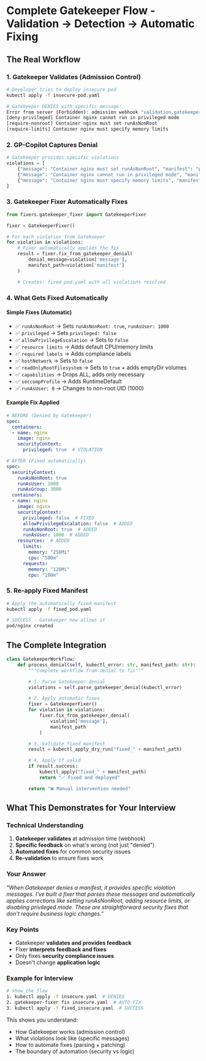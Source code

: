 # Complete Gatekeeper Flow - Validation → Detection → Automatic Fixing

## The Real Workflow

### 1. **Gatekeeper Validates (Admission Control)**
```bash
# Developer tries to deploy insecure pod
kubectl apply -f insecure-pod.yaml

# Gatekeeper DENIES with specific message:
Error from server (Forbidden): admission webhook "validation.gatekeeper.sh" denied:
[deny-privileged] Container nginx cannot run in privileged mode
[require-nonroot] Container nginx must set runAsNonRoot
[require-limits] Container nginx must specify memory limits
```

### 2. **GP-Copilot Captures Denial**
```python
# Gatekeeper provides specific violations
violations = [
    {"message": "Container nginx must set runAsNonRoot", "manifest": "pod.yaml"},
    {"message": "Container nginx cannot run in privileged mode", "manifest": "pod.yaml"},
    {"message": "Container nginx must specify memory limits", "manifest": "pod.yaml"}
]
```

### 3. **Gatekeeper Fixer Automatically Fixes**
```python
from fixers.gatekeeper_fixer import GatekeeperFixer

fixer = GatekeeperFixer()

# For each violation from Gatekeeper
for violation in violations:
    # Fixer automatically applies the fix
    result = fixer.fix_from_gatekeeper_denial(
        denial_message=violation['message'],
        manifest_path=violation['manifest']
    )

    # Creates: fixed_pod.yaml with all violations resolved
```

### 4. **What Gets Fixed Automatically**

#### **Simple Fixes (Automatic)**
- ✅ `runAsNonRoot` → Sets `runAsNonRoot: true`, `runAsUser: 1000`
- ✅ `privileged` → Sets `privileged: false`
- ✅ `allowPrivilegeEscalation` → Sets to `false`
- ✅ `resource limits` → Adds default CPU/memory limits
- ✅ `required labels` → Adds compliance labels
- ✅ `hostNetwork` → Sets to `false`
- ✅ `readOnlyRootFilesystem` → Sets to `true` + adds emptyDir volumes
- ✅ `capabilities` → Drops ALL, adds only necessary
- ✅ `seccompProfile` → Adds RuntimeDefault
- ✅ `runAsUser: 0` → Changes to non-root UID (1000)

#### **Example Fix Applied**
```yaml
# BEFORE (Denied by Gatekeeper)
spec:
  containers:
  - name: nginx
    image: nginx
    securityContext:
      privileged: true  # VIOLATION

# AFTER (Fixed automatically)
spec:
  securityContext:
    runAsNonRoot: true
    runAsUser: 1000
    runAsGroup: 3000
  containers:
  - name: nginx
    image: nginx
    securityContext:
      privileged: false  # FIXED
      allowPrivilegeEscalation: false  # ADDED
      runAsNonRoot: true  # ADDED
      runAsUser: 1000  # ADDED
    resources:  # ADDED
      limits:
        memory: "256Mi"
        cpu: "500m"
      requests:
        memory: "128Mi"
        cpu: "100m"
```

### 5. **Re-apply Fixed Manifest**
```bash
# Apply the automatically fixed manifest
kubectl apply -f fixed_pod.yaml

# SUCCESS - Gatekeeper now allows it
pod/nginx created
```

## The Complete Integration

```python
class GatekeeperWorkflow:
    def process_denial(self, kubectl_error: str, manifest_path: str):
        """Complete workflow from denial to fix"""

        # 1. Parse Gatekeeper denial
        violations = self.parse_gatekeeper_denial(kubectl_error)

        # 2. Apply automatic fixes
        fixer = GatekeeperFixer()
        for violation in violations:
            fixer.fix_from_gatekeeper_denial(
                violation['message'],
                manifest_path
            )

        # 3. Validate fixed manifest
        result = kubectl_apply_dry_run("fixed_" + manifest_path)

        # 4. Apply if valid
        if result.success:
            kubectl_apply("fixed_" + manifest_path)
            return "✅ Fixed and deployed"

        return "❌ Manual intervention needed"
```

## What This Demonstrates for Your Interview

### **Technical Understanding**
1. **Gatekeeper validates** at admission time (webhook)
2. **Specific feedback** on what's wrong (not just "denied")
3. **Automated fixes** for common security issues
4. **Re-validation** to ensure fixes work

### **Your Answer**
*"When Gatekeeper denies a manifest, it provides specific violation messages. I've built a fixer that parses these messages and automatically applies corrections like setting runAsNonRoot, adding resource limits, or disabling privileged mode. These are straightforward security fixes that don't require business logic changes."*

### **Key Points**
- Gatekeeper **validates and provides feedback**
- Fixer **interprets feedback and fixes**
- Only fixes **security compliance issues**
- Doesn't change **application logic**

### **Example for Interview**
```bash
# Show the flow
1. kubectl apply -f insecure.yaml  # DENIED
2. gatekeeper-fixer fix insecure.yaml  # AUTO-FIX
3. kubectl apply -f fixed_insecure.yaml  # SUCCESS
```

This shows you understand:
- How Gatekeeper works (admission control)
- What violations look like (specific messages)
- How to automate fixes (parsing + patching)
- The boundary of automation (security vs logic)